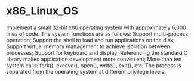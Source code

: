 # x86_Linux_OS

Implement a small 32-bit x86 operating system with approximately 6,000 lines of code. The system functions are as follows:
Support multi-process operation;
Support the shell to load and run applications on the disk;
Support virtual memory management to achieve isolation between processes;
Support for keyboard and display;
Referencing the standard C library makes application development more convenient;
More than ten system calls: fork(), execve(), open(), write(), exit(), etc;
The process is separated from the operating system at different privilege levels.

